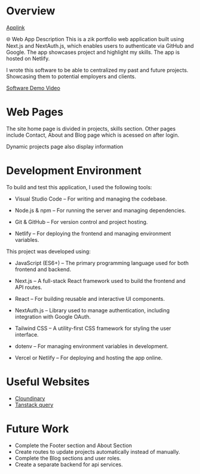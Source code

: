 # Overview
 [Applink](https://zik.netlify.app)

 
🌐 Web App Description 
This is a zik portfolio web application built using Next.js and NextAuth.js, which enables users to authenticate via GitHub and Google. The app showcases project and highlight my skills. The app is hosted on Netlify. 


I wrote this software to be able to centralized my past and future projects. Showcasing them to potential employers and clients.



[Software Demo Video](http://youtube.link.goes.here)

# Web Pages

The site home page is divided in projects, skills section.
Other pages include Contact, About and Blog page which is acessed on after login.

Dynamic projects page also display information 

# Development Environment

 To build and test this application, I used the following tools:

* Visual Studio Code – For writing and managing the codebase.

* Node.js & npm – For running the server and managing dependencies.

* Git & GitHub – For version control and project hosting.

* Netlify – For deploying the frontend and managing environment variables.


This project was developed using:

* JavaScript (ES6+) – The primary programming language used for both frontend and backend.

* Next.js – A full-stack React framework used to build the frontend and API routes.

* React – For building reusable and interactive UI components.

* NextAuth.js – Library used to manage authentication, including integration with Google OAuth.

* Tailwind CSS – A utility-first CSS framework for styling the user interface.

* dotenv – For managing environment variables in development.

* Vercel or Netlify – For deploying and hosting the app online.

# Useful Websites

* [Cloundinary](https://cloudinary.com/)
* [Tanstack query](https://tanstack.com/query)

# Future Work


* Complete the Footer section and About Section
* Create routes to update projects automatically instead of manually.
* Complete the Blog sections and user roles.
* Create a separate backend for api services.